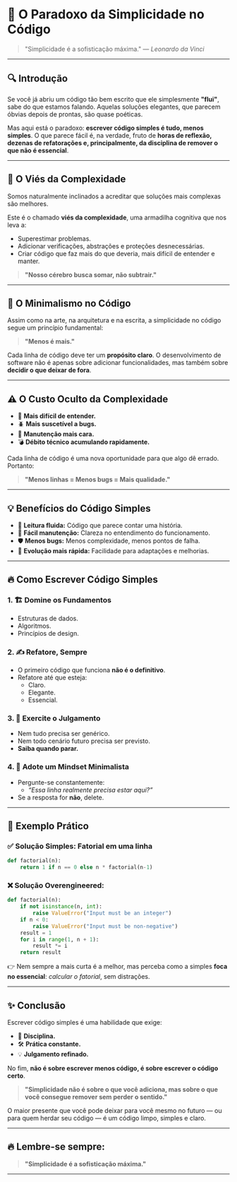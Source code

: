 
# 🧠 O Paradoxo da Simplicidade no Código

> "Simplicidade é a sofisticação máxima." — *Leonardo da Vinci*

---

## 🔍 Introdução

Se você já abriu um código tão bem escrito que ele simplesmente **"flui"**, sabe do que estamos falando. Aquelas soluções elegantes, que parecem óbvias depois de prontas, são quase poéticas.

Mas aqui está o paradoxo: **escrever código simples é tudo, menos simples**. O que parece fácil é, na verdade, fruto de **horas de reflexão, dezenas de refatorações e, principalmente, da disciplina de remover o que não é essencial**.

---

## 🧠 O Viés da Complexidade

Somos naturalmente inclinados a acreditar que soluções mais complexas são melhores.

Este é o chamado **viés da complexidade**, uma armadilha cognitiva que nos leva a:

- Superestimar problemas.
- Adicionar verificações, abstrações e proteções desnecessárias.
- Criar código que faz mais do que deveria, mais difícil de entender e manter.

> **"Nosso cérebro busca somar, não subtrair."**

---

## 🎯 O Minimalismo no Código

Assim como na arte, na arquitetura e na escrita, a simplicidade no código segue um princípio fundamental:

> **"Menos é mais."**

Cada linha de código deve ter um **propósito claro**. O desenvolvimento de software não é apenas sobre adicionar funcionalidades, mas também sobre **decidir o que deixar de fora**.

---

## ⚠️ O Custo Oculto da Complexidade

- 🔧 **Mais difícil de entender.**
- 🪲 **Mais suscetível a bugs.**
- 🔄 **Manutenção mais cara.**
- 💣 **Débito técnico acumulando rapidamente.**

Cada linha de código é uma nova oportunidade para que algo dê errado. Portanto:

> **"Menos linhas = Menos bugs = Mais qualidade."**

---

## 💡 Benefícios do Código Simples

- 📖 **Leitura fluida:** Código que parece contar uma história.
- 🔧 **Fácil manutenção:** Clareza no entendimento do funcionamento.
- 🛡️ **Menos bugs:** Menos complexidade, menos pontos de falha.
- 🚀 **Evolução mais rápida:** Facilidade para adaptações e melhorias.

---

## 🔥 Como Escrever Código Simples

### 1. 🏗️ **Domine os Fundamentos**
- Estruturas de dados.
- Algoritmos.
- Princípios de design.

### 2. ✍️ **Refatore, Sempre**
- O primeiro código que funciona **não é o definitivo**.
- Refatore até que esteja:
  - Claro.
  - Elegante.
  - Essencial.

### 3. 🎯 **Exercite o Julgamento**
- Nem tudo precisa ser genérico.
- Nem todo cenário futuro precisa ser previsto.
- **Saiba quando parar.**

### 4. 🧽 **Adote um Mindset Minimalista**
- Pergunte-se constantemente:
  - *“Essa linha realmente precisa estar aqui?”*
- Se a resposta for **não**, delete.

---

## 🚦 Exemplo Prático

### ✅ Solução Simples: Fatorial em uma linha
```python
def factorial(n):
    return 1 if n == 0 else n * factorial(n-1)
```

### ❌ Solução Overengineered:
```python
def factorial(n):
    if not isinstance(n, int):
        raise ValueError("Input must be an integer")
    if n < 0:
        raise ValueError("Input must be non-negative")
    result = 1
    for i in range(1, n + 1):
        result *= i
    return result
```

👉 Nem sempre a mais curta é a melhor, mas perceba como a simples **foca no essencial**: *calcular o fatorial*, sem distrações.

---

## ✨ Conclusão

Escrever código simples é uma habilidade que exige:

- 🎯 **Disciplina.**
- 🛠️ **Prática constante.**
- 💡 **Julgamento refinado.**

No fim, **não é sobre escrever menos código, é sobre escrever o código certo**.

> **"Simplicidade não é sobre o que você adiciona, mas sobre o que você consegue remover sem perder o sentido."**

O maior presente que você pode deixar para você mesmo no futuro — ou para quem herdar seu código — é um código limpo, simples e claro.

---

## 🔥 Lembre-se sempre:

> **"Simplicidade é a sofisticação máxima."**

---
